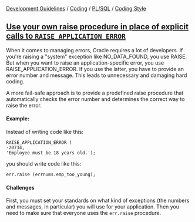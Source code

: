 [Development Guidelines](../../../../README.md) / [Coding](../../../../README.md#coding) / [PL/SQL](../../../../README.md#coding_pl_sql) / [Coding Style](../../../../doc/coding/pl_sql/coding_style.md)

## [Use your own raise procedure in place of explicit calls to `RAISE_APPLICATION_ERROR`](../../../../doc/coding/pl_sql/coding_style.md#ApplicationError)

When it comes to managing errors, Oracle requires a lot of developers. If you're raising a "system" exception like NO_DATA_FOUND, you use RAISE. But when you want to raise an application-specific error, you use RAISE_APPLICATION_ERROR. If you use the latter, you have to provide an error number and message. This leads to unnecessary and damaging hard coding.

A more fail-safe approach is to provide a predefined raise procedure that automatically checks the error number and determines the correct way to raise the error.

#### Example:

Instead of writing code like this:

```PLSQL
RAISE_APPLICATION_ERROR (
-20734,
'Employee must be 18 years old.');
```

you should write code like this:

```PLSQL
err.raise (errnums.emp_too_young);
```

#### Challenges

First, you must set your standards on what kind of exceptions (the numbers and messages, in particular) you will use for your application. Then you need to make sure that everyone uses the `err.raise` procedure.
